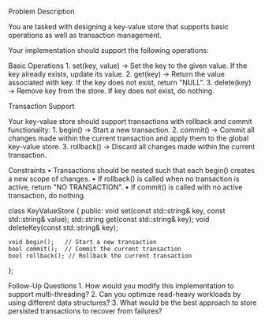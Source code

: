 Problem Description

You are tasked with designing a key-value store that supports basic operations as well as transaction management.

Your implementation should support the following operations:

Basic Operations
	1.	set(key, value) → Set the key to the given value. If the key already exists, update its value.
	2.	get(key) → Return the value associated with key. If the key does not exist, return "NULL".
	3.	delete(key) → Remove key from the store. If key does not exist, do nothing.

Transaction Support

Your key-value store should support transactions with rollback and commit functionality:
	1.	begin() → Start a new transaction.
	2.	commit() → Commit all changes made within the current transaction and apply them to the global key-value store.
	3.	rollback() → Discard all changes made within the current transaction.

Constraints
	•	Transactions should be nested such that each begin() creates a new scope of changes.
	•	If rollback() is called when no transaction is active, return "NO TRANSACTION".
	•	If commit() is called with no active transaction, do nothing.
    
class KeyValueStore {
public:
    void set(const std::string& key, const std::string& value);
    std::string get(const std::string& key);
    void deleteKey(const std::string& key);
    
    void begin();   // Start a new transaction
    bool commit();  // Commit the current transaction
    bool rollback(); // Rollback the current transaction
};

Follow-Up Questions
	1.	How would you modify this implementation to support multi-threading?
	2.	Can you optimize read-heavy workloads by using different data structures?
	3.	What would be the best approach to store persisted transactions to recover from failures?